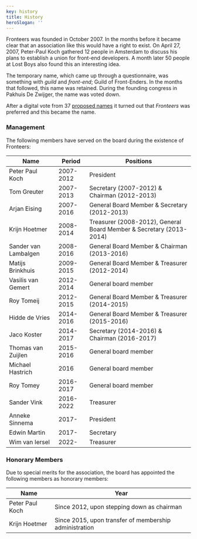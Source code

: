 ```yaml
---
key: history
title: History
heroSlogan: ''
---
```


Fronteers was founded in October 2007. In the months before it became clear that an association like this would have a right to exist. On April 27, 2007, Peter-Paul Koch gathered 12 people in Amsterdam to discuss his plans to establish a union for front-end developers. A month later 50 people at Lost Boys also found this an interesting idea.

The temporary name, which came up through a questionnaire, was something with _guild_ and _front-end_; Guild of Front-Enders. In the months that followed, this name was retained. During the founding congress in Pakhuis De Zwijger, the name was voted down.

After a digital vote from 37 [proposed names](/en/organisation/history/names) it turned out that _Fronteers_ was preferred and this became the name.

### Management

The following members have served on the board during the existence of Fronteers:

| Name                 | Period    | Positions                                                           |
| -------------------- | --------- | ------------------------------------------------------------------- |
| Peter Paul Koch      | 2007-2012 | President                                                           |
| Tom Greuter          | 2007-2013 | Secretary (2007-2012) & Chairman (2012-2013)                        |
| Arjan Eising         | 2007-2016 | General Board Member & Secretary (2012-2013)                        |
| Krijn Hoetmer        | 2008-2014 | Treasurer (2008-2012), General Board Member & Secretary (2013-2014) |
| Sander van Lambalgen | 2008-2016 | General Board Member & Chairman (2013-2016)                         |
| Matijs Brinkhuis     | 2009-2015 | General Board Member & Treasurer (2012-2014)                        |
| Vasilis van Gemert   | 2012-2014 | General board member                                                |
| Roy Tomeij           | 2012-2015 | General Board Member & Treasurer (2014-2015)                        |
| Hidde de Vries       | 2014-2016 | General Board Member & Treasurer (2015-2016)                        |
| Jaco Koster          | 2014-2017 | Secretary (2014-2016) & Chairman (2016-2017)                        |
| Thomas van Zuijlen   | 2015-2016 | General board member                                                |
| Michael Hastrich     | 2016      | General board member                                                |
| Roy Tomey            | 2016-2017 | General board member                                                |
| Sander Vink          | 2016-2022 | Treasurer                                                           |
| Anneke Sinnema       | 2017-     | President                                                           |
| Edwin Martin         | 2017-     | Secretary                                                           |
| Wim van Iersel       | 2022-     | Treasurer                                                           |

### Honorary Members

Due to special merits for the association, the board has appointed the following members as honorary members:

| Name            | Year                                                   |
| --------------- | ------------------------------------------------------ |
| Peter Paul Koch | Since 2012, upon stepping down as chairman             |
| Krijn Hoetmer   | Since 2015, upon transfer of membership administration |
